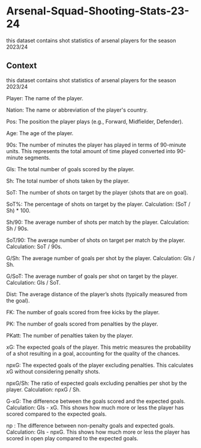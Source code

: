 # Arsenal-Squad-Shooting-Stats-23-24
this dataset contains shot statistics of arsenal players for the season 2023/24
## **Context**
this dataset contains shot statistics of arsenal players for the season 2023/24

Player: The name of the player.

Nation: The name or abbreviation of the player's country.

Pos: The position the player plays (e.g., Forward, Midfielder, Defender).

Age: The age of the player.

90s: The number of minutes the player has played in terms of 90-minute units. This represents the total amount of time played converted into 90-minute segments.

Gls: The total number of goals scored by the player.

Sh: The total number of shots taken by the player.

SoT: The number of shots on target by the player (shots that are on goal).

SoT%: The percentage of shots on target by the player. Calculation: (SoT / Sh) * 100.

Sh/90: The average number of shots per match by the player. Calculation: Sh / 90s.

SoT/90: The average number of shots on target per match by the player. Calculation: SoT / 90s.

G/Sh: The average number of goals per shot by the player. Calculation: Gls / Sh.

G/SoT: The average number of goals per shot on target by the player. Calculation: Gls / SoT.

Dist: The average distance of the player’s shots (typically measured from the goal).

FK: The number of goals scored from free kicks by the player.

PK: The number of goals scored from penalties by the player.

PKatt: The number of penalties taken by the player.

xG: The expected goals of the player. This metric measures the probability of a shot resulting in a goal, accounting for the quality of the chances.

npxG: The expected goals of the player excluding penalties. This calculates xG without considering penalty shots.

npxG/Sh: The ratio of expected goals excluding penalties per shot by the player. Calculation: npxG / Sh.

G-xG: The difference between the goals scored and the expected goals. Calculation: Gls - xG. This shows how much more or less the player has scored compared to the expected goals.

np
: The difference between non-penalty goals and expected goals. Calculation: Gls - npxG. This shows how much more or less the player has scored in open play compared to the expected goals.
